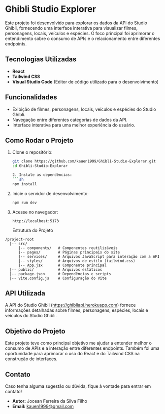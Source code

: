 # Ghibli Studio Explorer

Este projeto foi desenvolvido para explorar os dados da API do Studio Ghibli, fornecendo uma interface interativa para visualizar filmes, personagens, locais, veículos e espécies. O foco principal foi aprimorar o entendimento sobre o consumo de APIs e o relacionamento entre diferentes endpoints.

## Tecnologias Utilizadas

- **React**
- **Tailwind CSS**
- **Visual Studio Code** (Editor de código utilizado para o desenvolvimento)

## Funcionalidades

- Exibição de filmes, personagens, locais, veículos e espécies do Studio Ghibli.
- Navegação entre diferentes categorias de dados da API.
- Interface interativa para uma melhor experiência do usuário.

## Como Rodar o Projeto

1. Clone o repositório:
   ```bash
   git clone https://github.com/kauen1999/Ghibli-Studio-Explorar.git
   cd Ghibli-Studio-Explorar

   2. Instale as dependências:
   ```sh
   npm install
   ```

3. Inicie o servidor de desenvolvimento:
   ```sh
   npm run dev
   ```

4. Acesse no navegador:
   ```
   http://localhost:5173
   ```

    Estrutura do Projeto

```
/project-root
  |-- src/
      |-- components/   # Componentes reutilizáveis
      |-- pages/        # Páginas principais do site
      |-- services/     # Arquivos JavaScript para interação com a API
      |-- styles/       # Arquivos de estilo (tailwind.css)
      |-- App.jsx       # Componente principal
  |-- public/           # Arquivos estáticos
  |-- package.json      # Dependências e scripts
  |-- vite.config.js    # Configuração do Vite

```

## API Utilizada

A API do Studio Ghibli (https://ghibliapi.herokuapp.com) fornece informações detalhadas sobre filmes, personagens, espécies, locais e veículos do Studio Ghibli.

## Objetivo do Projeto

Este projeto teve como principal objetivo me ajudar a entender melhor o consumo de APIs e a interação entre diferentes endpoints. Também foi uma oportunidade para aprimorar o uso do React e do Tailwind CSS na construção de interfaces.

## Contato

Caso tenha alguma sugestão ou dúvida, fique à vontade para entrar em contato!

- **Autor:** Jocean Ferreira da Silva Filho
- **Email:** kauen1999@gmail.com
